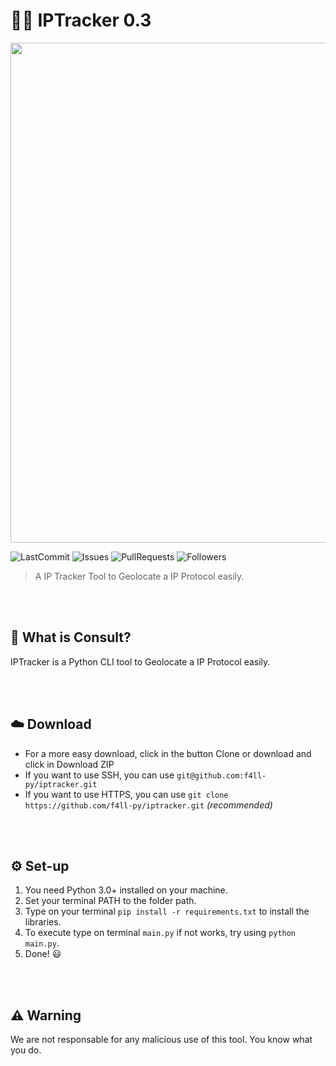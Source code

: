 # 🐱‍💻 IPTracker 0.3

<img src="https://i.imgur.com/RNGJWzj.png" width="800">

![LastCommit](https://img.shields.io/github/last-commit/f4ll-py/iptracker)
![Issues](https://img.shields.io/github/issues/f4ll-py/iptracker)
![PullRequests](https://img.shields.io/github/issues-pr/f4ll-py/iptracker)
![Followers](https://img.shields.io/github/followers/f4ll-py?label=Follow)

> A IP Tracker Tool to Geolocate a IP Protocol easily.

<br><br>

## 🤔 What is Consult?
IPTracker is a Python CLI tool to Geolocate a IP Protocol easily.

<br><br>

## ☁️ Download
* For a more easy download, click in the button Clone or download and click in Download ZIP
* If you want to use SSH, you can use `git@github.com:f4ll-py/iptracker.git`
* If you want to use HTTPS, you can use `git clone https://github.com/f4ll-py/iptracker.git` *(recommended)*

<br><br>

## ⚙️ Set-up
1. You need Python 3.0+ installed on your machine.
2. Set your terminal PATH to the folder path.
3. Type on your terminal `pip install -r requirements.txt` to install the libraries.
4. To execute type on terminal `main.py` if not works, try using `python main.py`.
5. Done! 😃

<br><br>

## ⚠️ Warning
We are not responsable for any malicious use of this tool. You know what you do.
